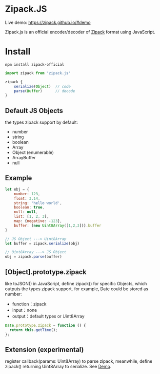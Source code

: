 # Zipack.JS

Live demo: https://zipack.github.io/#demo

Zipack.js is an official encoder/decoder of [Zipack](https://zipack.github.io/) format using JavaScript.

# Install

```shell
npm install zipack-official
```

```JavaScript
import zipack from 'zipack.js'

zipack {
    serialize(Object)  // code
    parse(Buffer)      // decode
}
```

## Default JS Objects

the types zipack support by default:

- number
- string
- boolean
- Array
- Object (enumerable)
- ArrayBuffer
- null

## Example

```javascript
let obj = {
    number: 123,
    float: 3.14,
    string: 'hello world',
    boolean: true,
    null: null,
    list: [1, 2, 3],
    map: {negative: -123},
    buffer: (new Uint8Array([1,2,3])).buffer
}

// JS Object ---> Uint8Array
let buffer = zipack.serialize(obj)

// Uint8Array ---> JS Object
obj = zipack.parse(buffer)
```

## [Object].prototype.zipack

like toJSON() in JavaScript, define zipack() for specific Objects, which outputs the types zipack support.
for example, Date could be stored as number:

- function：zipack
- input：none
- output：default types or Uint8Array

```javascript
Date.prototype.zipack = function () {
  return this.getTime();
};

```

## Extension (experimental)

register callback(params: Uint8Array) to parse zipack, meanwhile, define zipack() returning Uint8Array to serialize. See [Demo](./extend_demo.js).
